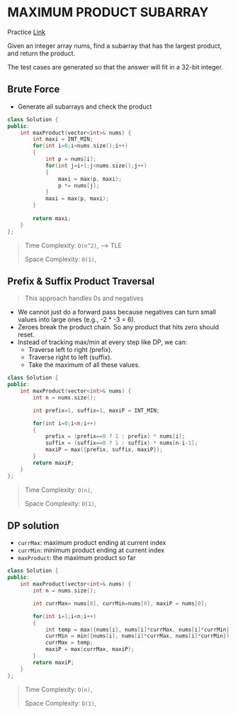# MAXIMUM PRODUCT SUBARRAY

Practice [Link](https://leetcode.com/problems/maximum-product-subarray/description/)

Given an integer array nums, find a 
subarray
 that has the largest product, and return the product.

The test cases are generated so that the answer will fit in a 32-bit integer.


## Brute Force 

- Generate all subarrays and check the product

```cpp
class Solution {
public:
    int maxProduct(vector<int>& nums) {
        int maxi = INT_MIN;
        for(int i=0;i<nums.size();i++)
        {
            int p = nums[i];
            for(int j=i+1;j<nums.size();j++)
            {
                maxi = max(p, maxi);
                p *= nums[j];
            }
            maxi = max(p, maxi);
        }
        
        return maxi;
    }
};
```

> Time Complexity: `O(n^2)`, --> TLE
>
> Space Complexity: `O(1)`, 


## Prefix & Suffix Product Traversal

> This approach handles 0s and negatives

- We cannot just do a forward pass because negatives can turn small values into large ones (e.g., -2 * -3 = 6).
- Zeroes break the product chain. So any product that hits zero should reset.
- Instead of tracking max/min at every step like DP, we can:
  - Traverse left to right (prefix).
  - Traverse right to left (suffix).
  - Take the maximum of all these values.

```cpp
class Solution {
public:
    int maxProduct(vector<int>& nums) {
        int n = nums.size();

        int prefix=1, suffix=1, maxiP = INT_MIN;

        for(int i=0;i<n;i++)
        { 
            prefix = (prefix==0 ? 1 : prefix) * nums[i];
            suffix = (suffix==0 ? 1 : suffix) * nums[n-i-1];
            maxiP = max({prefix, suffix, maxiP});
        }
        return maxiP;
    }
};
```

> Time Complexity: `O(n)`,
>
> Space Complexity: `O(1)`, 

## DP solution
- `currMax`: maximum product ending at current index
- `currMin`: minimum product ending at current index
- `maxProduct`: the maximum product so far


```cpp
class Solution {
public:
    int maxProduct(vector<int>& nums) {
        int n = nums.size();

        int currMax= nums[0], currMin=nums[0], maxiP = nums[0];

        for(int i=1;i<n;i++)
        { 
            int temp = max({nums[i], nums[i]*currMax, nums[i]*currMin});
            currMin = min({nums[i], nums[i]*currMax, nums[i]*currMin});
            currMax = temp;
            maxiP = max(currMax, maxiP);
        }
        return maxiP;
    }
};
```

> Time Complexity: `O(n)`,
>
> Space Complexity: `O(1)`, 